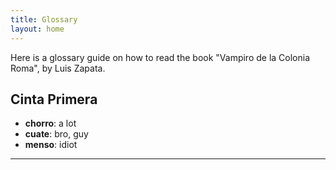 ```yaml
---
title: Glossary
layout: home
---
```


Here is a glossary guide on how to read the book "Vampiro de la Colonia Roma", by Luis Zapata. 

## Cinta Primera

- **chorro**: a lot
- **cuate**: bro, guy
- **menso**: idiot


----
